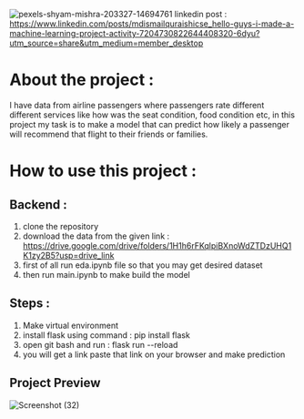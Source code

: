 ![pexels-shyam-mishra-203327-14694761](https://github.com/mdismailquraishicse/AirlinePassengerRefferelPrediction/assets/52546719/ce4074c2-c77c-484f-8c3d-a8263954e82b)
linkedin post : https://www.linkedin.com/posts/mdismailquraishicse_hello-guys-i-made-a-machine-learning-project-activity-7204730822644408320-6dyu?utm_source=share&utm_medium=member_desktop
# About the project :
I have data from airline passengers where passengers rate different different services like how was the seat condition, food condition etc,
in this project my task is to make a model that can predict how likely a passenger will recommend that flight to their friends or families.
# How to use this project :
## Backend :
1. clone the repository
2. download the data from the given link : https://drive.google.com/drive/folders/1H1h6rFKqlpiBXnoWdZTDzUHQ1K1zy2B5?usp=drive_link
3. first of all run eda.ipynb file so that you may get desired dataset
4. then run main.ipynb to make build the model
## Steps :
1. Make virtual environment
2. install flask using command : pip install flask
3. open git bash and run : flask run --reload
4. you will get a link paste that link on your browser and make prediction
## Project Preview
![Screenshot (32)](https://github.com/mdismailquraishicse/AirlinePassengerRefferelPrediction/assets/52546719/4d746151-a305-48b3-877a-7d7e35ce0e5f)

